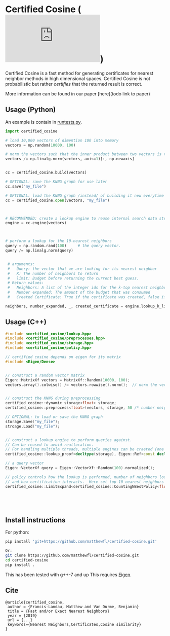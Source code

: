 # Certified Cosine (![](http://latex.codecogs.com/gif.latex?%5Cmathbf%7BC%7D_2))

Certified Cosine is a fast method for generating certificates for nearest
neighbor methods in high dimensional spaces.  Certified Cosine is not
probabilistic but rather *certifies* that the returned result is correct.

More information can be found in our paper [here](todo link to paper)


## Usage (Python)

An example is contain in [runtests.py](./runtests.py).

```python
import certified_cosine

# load 10,000 vectors of dimention 100 into memory
vectors = np.random(10000, 100)

# norm the vectors such that the inner product between two vectors is the cosine similarity
vectors /= np.linalg.norm(vectors, axis=1)[:, np.newaxis]


cc = certified_cosine.build(vectors)

# OPTIONAL: save the KNNG graph for use later
cc.save("my_file")

# OPTIONAL: load the KNNG graph /instead/ of building it new everytime
cc = certified_cosine.open(vectors, "my_file")



# RECOMMENDED: create a lookup engine to reuse internal search data structures
engine = cc.engine(vectors)



# perform a lookup for the 10-nearest neighbors
query = np.random.rand(100)     # the query vector.
query /= np.linalg.norm(query)


 # arguments:
 #   Query: the vector that we are looking for its nearest neighbor
 #   K: The number of neighbors to return
 #   limit: Budget before returning the current best guess.
 # Return values:
 #   Neighbors: A list of the integer ids for the k-top nearest neighbors
 #   Number expanded: The amount of the budget that was consumed
 #   Created Certificate: True if the certificate was created, false if the budget stops search early.

neighbors, number_expanded, _, created_certificate = engine.lookup_k_limit(query, 10, 50000)


```

## Usage (C++)


```CPP
#include <certified_cosine/lookup.hpp>
#include <certified_cosine/preprocesses.hpp>
#include <certified_cosine/storage.hpp>
#include <certified_cosine/policy.hpp>

// certified cosine depends on eigen for its matrix
#include <Eigen/Dense>


// construct a random vector matrix
Eigen::MatrixXf vectors = MatrixXf::Random(10000, 100);
vectors.array().colwise() /= vectors.rowwise().norm();  // norm the vectors


// construct the KNNG during preprocessing
certified_cosine::dynamic_storage<float> storage;
certified_cosine::preprocess<float>(vectors, storage, 50 /* number neighbors */);

// OPTIONAL: to load or save the KNNG graph
storage.Save("my_file");
stroage.Load("my_file");


// construct a lookup engine to perform queries against.
// Can be reused to avoid reallocation.
// For handling multiple threads, multiple engines can be craeted (one per thread)
certified_cosine::lookup_proof<decltype(storage), Eigen::Ref<const decltype(vectors)>> engine(vectors, &storage);

// a query vector
Eigen::VectorXf query = Eigen::VectorXf::Random(100).normalized();

// policy controls how the lookup is performed, number of neighbors looking for
// and how certification interacts.  Here set top-10 nearest neighbors with a budget of 50,000
certified_cosine::LimitExpand<certified_cosine::CountingNBestPolicy<float>> policy(50000, 10);






```



## Install instructions


For python:
```bash
pip install 'git+https://github.com/matthewfl/certified-cosine.git'

Or:
git clone https://github.com/matthewfl/certified-cosine.git
cd certified-cosine
pip install .
```


This has been tested with g++-7 and up
This requires [Eigen](http://eigen.tuxfamily.org/).




## Cite

```
@article{certified_cosine,
 author = {Francis-Landau, Matthew and Van Durme, Benjamin}
 title = {Fast and/or Exact Nearest Neighbors}
 year = {2019}
 url = {...}
 keywords={Nearest Neighbors,Certificates,Cosine similarity}
}

```
